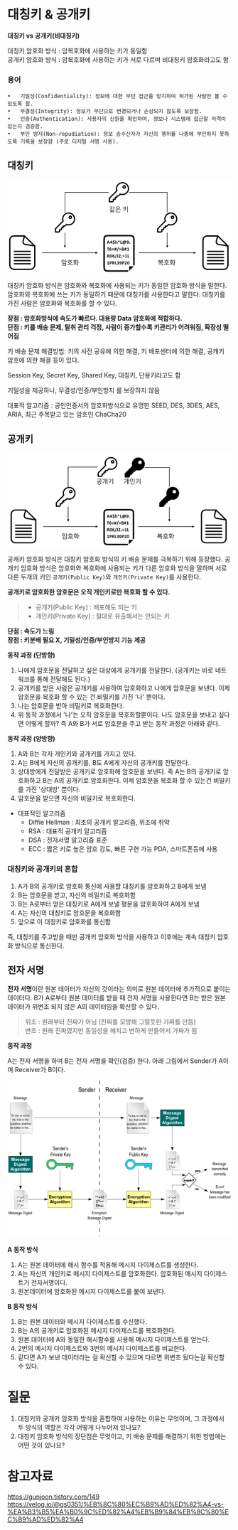 # 대칭키 & 공개키

**대칭키 vs 공개키(비대칭키)**

대칭키 암호화 방식 : 암복호화에 사용하는 키가 동일함  
공개키 암호화 방식 : 암복호화에 사용하는 키가 서로 다르며 비대칭키 암호화라고도 함

### 용어

    •	기밀성(Confidentiality): 정보에 대한 무단 접근을 방지하여 허가된 사람만 볼 수 있도록 함.
    •	무결성(Integrity): 정보가 무단으로 변경되거나 손상되지 않도록 보장함.
    •	인증(Authentication): 사용자의 신원을 확인하여, 정보나 시스템에 접근할 자격이 있는지 검증함.
    •	부인 방지(Non-repudiation): 정보 송수신자가 자신의 행위를 나중에 부인하지 못하도록 기록을 보장함 (주로 디지털 서명 사용).

## 대칭키

![alt text](images/대칭키.png)

대칭키 암호화 방식은 암호화와 복호화에 사용되는 키가 동일한 암호화 방식을 말한다. 암호화와 복호화에 쓰는 키가 동일하기 때문에 대칭키를 사용한다고 말한다. 대칭키를 가진 사람은 암호화와 복호화를 할 수 있다.

**장점 : 암호화방식에 속도가 빠르다. 대용량 Data 암호화에 적합하다.**  
**단점 : 키를 배송 문제, 탈취 관리 걱정, 사람이 증가할수록 키관리가 어려워짐, 확장성 떨어짐**

키 배송 문제 해결방법: 키의 사전 공유에 의한 해결, 키 배포센터에 의한 해결, 공캐키 암호에 의한 해결 등이 있다.

Session Key, Secret Key, Shared Key, 대칭키, 단용키라고도 함

기밀성을 제공하나, 무결성/인증/부인방지 를 보장하지 않음

대표적 알고리즘 : 공인인증서의 암호화방식으로 유명한 SEED, DES, 3DES, AES, ARIA, 최근 주목받고 있는 암호인 ChaCha20

## 공개키

![alt text](images/공개키.png)

공캐키 암호화 방식은 대칭키 암호화 방식의 키 배송 문제를 극복하기 위해 등장했다. 공개키 암호화 방식은 암호화와 복호화에 사용되는 키가 다른 암호화 방식을 말하며 서로 다른 두개의 키인 `공개키(Public Key)`와 `개인키(Private Key)`를 사용한다.

**공개키로 암호화한 암호문은 오직 개인키로만 복호화 할 수 있다.**

> - 공개키(Public Key) : 배포해도 되는 키
> - 개인키(Private Key) : 절대로 유출해서는 안되는 키

**단점 : 속도가 느림**  
**장점 : 키분배 필요 X, 기밀성/인증/부인방지 기능 제공**

**동작 과정 (단방향)**

1. 나에게 암호문을 전달하고 싶은 대상에게 공개키를 전달한다. (공개키는 바로 네트워크를 통해 전달해도 된다.)
2. 공개키를 받은 사람은 공개키를 사용하여 암호화하고 나에게 암호문을 보낸다. 이제 암호문을 복호화 할 수 있는 건 비밀키를 가진 '나' 뿐이다.
3. 나는 암호문을 받아 비밀키로 복호화한다.
4. 위 동작 과정에서 '나'는 오직 암호문을 복호화할뿐이다. 나도 암호문을 보내고 싶다면 어떻게 할까? 즉 A와 B가 서로 암호문을 주고 받는 동작 과정은 아래와 같다.

**동작 과정 (양방향)**

1. A와 B는 각자 개인키와 공개키를 가지고 있다.
2. A는 B에게 자신의 공개키를, B도 A에게 자신의 공개키를 전달한다.
3. 상대방에게 전달받은 공개키로 암호화해 암호문을 보낸다. 즉 A는 B의 공개키로 암호화하고 B는 A의 공개키로 암호화한다. 이제 암호문을 복호화 할 수 있는건 비밀키를 가진 '상대방' 뿐이다.
4. 암호문을 받으면 자신의 비밀키로 복호화한다.

- 대표적인 알고리즘
  - Diffie Hellman : 최초의 공개키 알고리즘, 위조에 취약
  - RSA : 대표적 공개키 알고리즘
  - DSA : 전자서명 알고리즘 표준
  - ECC : 짧은 키로 높은 암호 강도, 빠른 구현 가능 PDA, 스마트폰등에 사용

### 대칭키와 공개키의 혼합

1. A가 B의 공개키로 암호화 통신에 사용할 대칭키를 암호화하고 B에게 보냄
2. B는 암호문을 받고, 자신의 비밀키로 복호화함
3. B는 A로부터 얻은 대칭키로 A에게 보낼 평문을 암호화하여 A에게 보냄
4. A는 자신의 대칭키로 암호문을 복호화함
5. 앞으로 이 대칭키로 암호화를 통신함

즉, 대칭키를 주고받을 때만 공개키 암호화 방식을 사용하고 이후에는 계속 대칭키 암호화 방식으로 통신한다.

## 전자 서명

**전자 서명**이란 원본 데이터가 자신의 것이라는 의미로 원본 데이터에 추가적으로 붙이는 데이터다. B가 A로부터 원본 데이터를 받을 때 전자 서명을 사용한다면 B는 받은 원본 데이터가 위변조 되지 않은 A의 데이터임을 확신할 수 있다.

> 위조 : 원래부터 진짜가 아님 (진짜를 모방해 그럴듯한 가짜를 만듬)  
> 변조 : 원래 진짜였지만 동일성을 해치고 변하게 만들어서 가짜가 됨

**동작 과정**

A는 전자 서명을 하며 B는 전자 서명을 확인(검증) 한다. 아래 그림에서 Sender가 A이며 Receiver가 B이다.

![alt text](images/전자서명.png)

**A 동작 방식**

1. A는 원본 데이터에 해시 함수를 적용해 메시지 다이제스트를 생성한다.
2. A는 자신의 개인키로 메시지 다이제스트를 암호화한다. 암호화된 메시지 다이제스트가 전자서명이다.
3. 원본데이터에 암호화된 메시지 다이제스트를 붙여 보낸다.

**B 동작 방식**

1. B는 원본 데이터와 메시지 다이제스트를 수신했다.
2. B는 A의 공개키로 암호화된 메시지 다이제스트를 복호화한다.
3. 원본 데이터에 A와 동일한 해시함수를 사용해 메시지 다이제스트를 얻는다.
4. 2번의 메시지 다이제스트와 3번의 메시지 다이제스트를 비교한다.
5. 같다면 A가 보낸 데이터라는 걸 확신할 수 있으며 다르면 위변조 됬다는걸 확신할 수 있다.

# 질문

1. 대칭키와 공개키 암호화 방식을 혼합하여 사용하는 이유는 무엇이며, 그 과정에서 두 방식의 역할은 각각 어떻게 나누어져 있나요?
2. 대칭키 암호화 방식의 장단점은 무엇이고, 키 배송 문제를 해결하기 위한 방법에는 어떤 것이 있나요?

# 참고자료

https://gunjoon.tistory.com/149  
https://velog.io/@gs0351/%EB%8C%80%EC%B9%AD%ED%82%A4-vs-%EA%B3%B5%EA%B0%9C%ED%82%A4%EB%B9%84%EB%8C%80%EC%B9%AD%ED%82%A4
